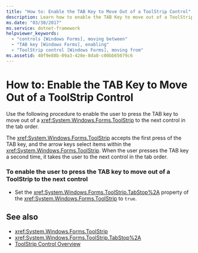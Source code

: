 ```yaml
---
title: "How to: Enable the TAB Key to Move Out of a ToolStrip Control"
description: Learn how to enable the TAB Key to move out of a ToolStrip Control to the next control in the tab order.
ms.date: "03/30/2017"
ms.service: dotnet-framework
helpviewer_keywords: 
  - "controls [Windows Forms], moving between"
  - "TAB key [Windows Forms], enabling"
  - "ToolStrip control [Windows Forms], moving from"
ms.assetid: 40f9e88b-09a3-428e-8da8-c00bb65079c6
---
```

# How to: Enable the TAB Key to Move Out of a ToolStrip Control

Use the following procedure to enable the user to press the TAB key to move out of a <xref:System.Windows.Forms.ToolStrip> to the next control in the tab order.  
  
 The <xref:System.Windows.Forms.ToolStrip> accepts the first press of the TAB key, and the arrow keys select items within the <xref:System.Windows.Forms.ToolStrip>. When the user presses the TAB key a second time, it takes the user to the next control in the tab order.  
  
### To enable the user to press the TAB key to move out of a ToolStrip to the next control  
  
- Set the <xref:System.Windows.Forms.ToolStrip.TabStop%2A> property of the <xref:System.Windows.Forms.ToolStrip> to `true`.  
  
## See also

- <xref:System.Windows.Forms.ToolStrip>
- <xref:System.Windows.Forms.ToolStrip.TabStop%2A>
- [ToolStrip Control Overview](toolstrip-control-overview-windows-forms.md)
